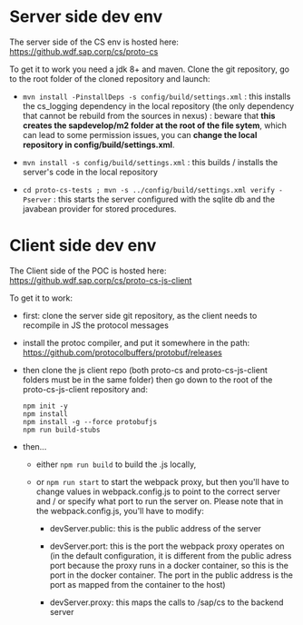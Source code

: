 # Server side dev env

 
The server side of the CS env is hosted here: https://github.wdf.sap.corp/cs/proto-cs
 
To get it to work you need a jdk 8+ and maven. Clone the git repository, go to the root folder of the cloned repository and launch:

- `mvn install -PinstallDeps -s config/build/settings.xml` : this installs the cs_logging dependency in the local repository (the only dependency that cannot be rebuild from the sources in nexus) :  beware that **this creates the sapdevelop/m2 folder at the root of the file sytem**, which can lead to some permission issues, you can **change the local repository in config/build/settings.xml**.

- `mvn install -s config/build/settings.xml` : this builds / installs the server's code in the local repository

- `cd proto-cs-tests ; mvn -s ../config/build/settings.xml verify -Pserver` : this starts the server configured with the sqlite db and the javabean provider for stored procedures.

# Client side dev env

The Client side of the POC is hosted here: https://github.wdf.sap.corp/cs/proto-cs-js-client
 
To get it to work:

- first: clone the server side git repository, as the client needs to recompile in JS the protocol messages

- install the protoc compiler, and put it somewhere in the path: https://github.com/protocolbuffers/protobuf/releases

- then clone the js client repo (both proto-cs and proto-cs-js-client folders must be in the same folder) then go down to the root of the proto-cs-js-client repository and:

    ```
    npm init -y
    npm install
    npm install -g --force protobufjs
    npm run build-stubs
    ```

- then...
    - either `npm run build` to build the .js locally,

    - or `npm run start`  to start the webpack proxy, but then you'll have to change values in webpack.config.js to point to the correct server and / or specify what port to run the server on. Please note that in the webpack.config.js, you'll have to modify:

        - devServer.public: this is the public address of the server

        - devServer.port: this is the port the webpack proxy operates on (in the default configuration, it is different from the public adress port because the proxy runs in a docker container, so this is the port in the docker container. The port in the public address is the port as mapped from the container to the host)

        - devServer.proxy: this maps the calls to /sap/cs to the backend server
